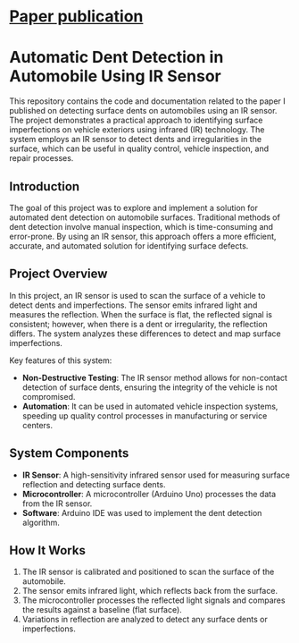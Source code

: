 # [Paper publication](https://link.springer.com/chapter/10.1007/978-981-16-9605-3_34)

# Automatic Dent Detection in Automobile Using IR Sensor
This repository contains the code and documentation related to the paper I published on detecting surface dents on automobiles using an IR sensor. The project demonstrates a practical approach to identifying surface imperfections on vehicle exteriors using infrared (IR) technology. The system employs an IR sensor to detect dents and irregularities in the surface, which can be useful in quality control, vehicle inspection, and repair processes.

## Introduction
The goal of this project was to explore and implement a solution for automated dent detection on automobile surfaces. Traditional methods of dent detection involve manual inspection, which is time-consuming and error-prone. By using an IR sensor, this approach offers a more efficient, accurate, and automated solution for identifying surface defects.

## Project Overview
In this project, an IR sensor is used to scan the surface of a vehicle to detect dents and imperfections. The sensor emits infrared light and measures the reflection. When the surface is flat, the reflected signal is consistent; however, when there is a dent or irregularity, the reflection differs. The system analyzes these differences to detect and map surface imperfections.

Key features of this system:
- **Non-Destructive Testing**: The IR sensor method allows for non-contact detection of surface dents, ensuring the integrity of the vehicle is not compromised.
- **Automation**: It can be used in automated vehicle inspection systems, speeding up quality control processes in manufacturing or service centers.

## System Components
- **IR Sensor**: A high-sensitivity infrared sensor used for measuring surface reflection and detecting surface dents.
- **Microcontroller**: A microcontroller (Arduino Uno) processes the data from the IR sensor.
- **Software**: Arduino IDE was used to implement the dent detection algorithm.

## How It Works
1. The IR sensor is calibrated and positioned to scan the surface of the automobile.
2. The sensor emits infrared light, which reflects back from the surface.
3. The microcontroller processes the reflected light signals and compares the results against a baseline (flat surface).
4. Variations in reflection are analyzed to detect any surface dents or imperfections.
